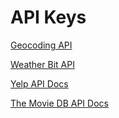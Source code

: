 # API Keys 

[Geocoding API](https://locationiq.com/)

[Weather Bit API](https://www.weatherbit.io/)

[Yelp API Docs](https://www.yelp.com/developers/documentation/v3/business_search)

[The Movie DB API Docs](https://developers.themoviedb.org/3/getting-started/introduction)
